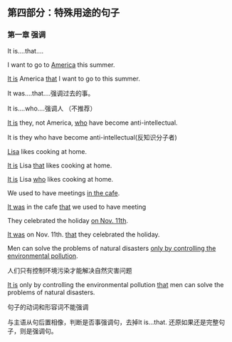 ## 第四部分：特殊用途的句子

### 第一章 强调

It is....that....

I want to go to <u>America</u> this summer.

<u>It is</u> America <u>that</u> I want to go to this summer.



It was....that....强调过去的事。

It is....who....强调人 （不推荐）

<u>It is</u> they, not America, <u>who</u> have become anti-intellectual.

It is they who have become anti-intellectual(反知识分子者)



<u>Lisa</u> likes cooking at home.

<u>It is</u> Lisa <u>that</u> likes cooking at home.

<u>It is</u> Lisa <u>who</u> likes cooking at home.



We used to have meetings <u>in the cafe</u>.

<u>It was</u> in the cafe <u>that</u> we used to have meeting



They celebrated the holiday <u>on Nov. 11th</u>.

<u>It was</u> on Nov. 11th.  <u>that</u> they celebrated the holiday.



Men can solve the problems of natural disasters <u>only by controlling the environmental pollution</u>.

人们只有控制环境污染才能解决自然灾害问题

<u>It is</u> only by controlling the environmental pollution <u>that</u> men can solve the problems of natural disasters.



句子的动词和形容词不能强调

与主语从句后置相像，判断是否事强调句，去掉It is...that.  还原如果还是完整句子，则是强调句。

